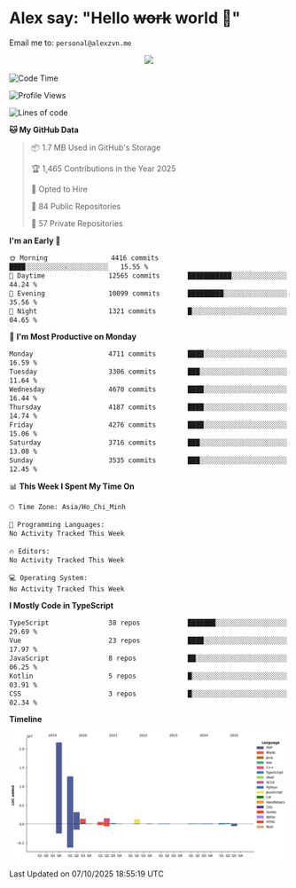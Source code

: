 # Alex say: "Hello ~~work~~ world 🐾"
Email me to: `personal@alexzvn.me`


<p align=center>
  <a href="https://skillicons.dev">
    <img src="https://skillicons.dev/icons?i=ts,js,php,nodejs,bun,vue,nuxt,react,svelte,tauri,laravel,rust,mongodb,docker,electron,redis,rabbitmq,tailwind,git,cloudflare,elysia,mysql,nginx,rollupjs,sentry,ubuntu,yarn,html,css,vite" />
  </a>
</p>

<!--START_SECTION:waka-->
![Code Time](http://img.shields.io/badge/Code%20Time-1%2C066%20hrs%2055%20mins-blue)

![Profile Views](http://img.shields.io/badge/Profile%20Views-1-blue)

![Lines of code](https://img.shields.io/badge/From%20Hello%20World%20I%27ve%20Written-43.6%20million%20lines%20of%20code-blue)

**🐱 My GitHub Data** 

> 📦 1.7 MB Used in GitHub's Storage 
 > 
> 🏆 1,465 Contributions in the Year 2025
 > 
> 💼 Opted to Hire
 > 
> 📜 84 Public Repositories 
 > 
> 🔑 57 Private Repositories 
 > 
**I'm an Early 🐤** 

```text
🌞 Morning                4416 commits        ████░░░░░░░░░░░░░░░░░░░░░   15.55 % 
🌆 Daytime                12565 commits       ███████████░░░░░░░░░░░░░░   44.24 % 
🌃 Evening                10099 commits       █████████░░░░░░░░░░░░░░░░   35.56 % 
🌙 Night                  1321 commits        █░░░░░░░░░░░░░░░░░░░░░░░░   04.65 % 
```
📅 **I'm Most Productive on Monday** 

```text
Monday                   4711 commits        ████░░░░░░░░░░░░░░░░░░░░░   16.59 % 
Tuesday                  3306 commits        ███░░░░░░░░░░░░░░░░░░░░░░   11.64 % 
Wednesday                4670 commits        ████░░░░░░░░░░░░░░░░░░░░░   16.44 % 
Thursday                 4187 commits        ████░░░░░░░░░░░░░░░░░░░░░   14.74 % 
Friday                   4276 commits        ████░░░░░░░░░░░░░░░░░░░░░   15.06 % 
Saturday                 3716 commits        ███░░░░░░░░░░░░░░░░░░░░░░   13.08 % 
Sunday                   3535 commits        ███░░░░░░░░░░░░░░░░░░░░░░   12.45 % 
```


📊 **This Week I Spent My Time On** 

```text
🕑︎ Time Zone: Asia/Ho_Chi_Minh

💬 Programming Languages: 
No Activity Tracked This Week

🔥 Editors: 
No Activity Tracked This Week

💻 Operating System: 
No Activity Tracked This Week
```

**I Mostly Code in TypeScript** 

```text
TypeScript               38 repos            ███████░░░░░░░░░░░░░░░░░░   29.69 % 
Vue                      23 repos            ████░░░░░░░░░░░░░░░░░░░░░   17.97 % 
JavaScript               8 repos             ██░░░░░░░░░░░░░░░░░░░░░░░   06.25 % 
Kotlin                   5 repos             █░░░░░░░░░░░░░░░░░░░░░░░░   03.91 % 
CSS                      3 repos             █░░░░░░░░░░░░░░░░░░░░░░░░   02.34 % 
```



**Timeline**

![Lines of Code chart](https://raw.githubusercontent.com/alexzvn/alexzvn/main/assets/bar_graph.png)


 Last Updated on 07/10/2025 18:55:19 UTC
<!--END_SECTION:waka-->
